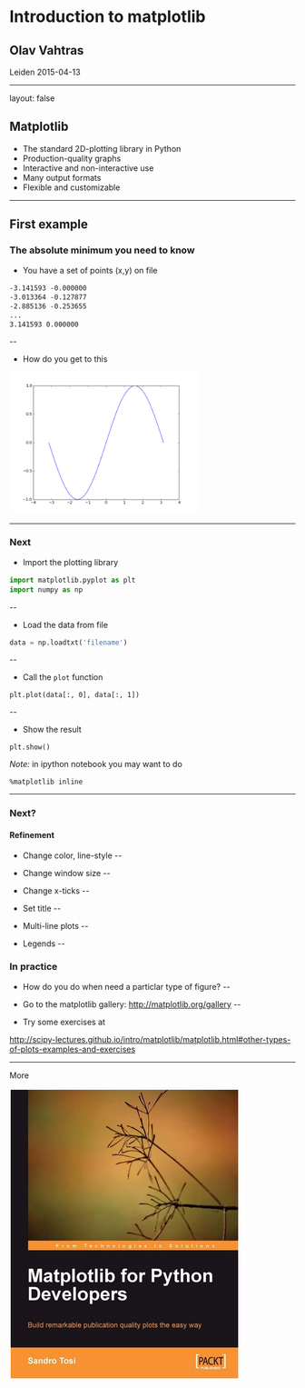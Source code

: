 # Introduction to matplotlib

## Olav Vahtras

Leiden 2015-04-13

---

layout: false

## Matplotlib

- The standard 2D-plotting library in Python
- Production-quality graphs
- Interactive and non-interactive use
- Many output formats
- Flexible and customizable

---

## First example

### The absolute minimum  you need to know

* You have a set of points (x,y) on file

```
-3.141593 -0.000000
-3.013364 -0.127877
-2.885136 -0.253655
...
3.141593 0.000000
```
--

* How do you get to  this

<img src="data/sin.png" height="250" />

---

### Next

* Import the plotting library
```python
import matplotlib.pyplot as plt
import numpy as np
```
--

* Load the data from file
```python
data = np.loadtxt('filename')
```
--

* Call the `plot` function
```
plt.plot(data[:, 0], data[:, 1])
```
--

* Show the result
```
plt.show()
```

*Note:* in ipython notebook you may want to do
```
%matplotlib inline
```
---

### Next? 

#### Refinement

* Change color, line-style
--


* Change window size
--


* Change x-ticks
--


* Set title
--


* Multi-line plots
--


* Legends
--


### In practice

* How do you do when need a particlar type of figure?
--


* Go to the matplotlib gallery: http://matplotlib.org/gallery
--


* Try some exercises at

http://scipy-lectures.github.io/intro/matplotlib/matplotlib.html#other-types-of-plots-examples-and-exercises
      

---

More

<img src="img/mplcover.png"/>

